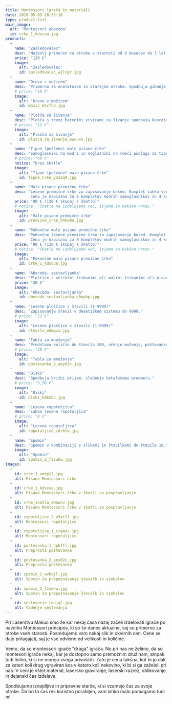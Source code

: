 ```yaml
---
title: Montessori igrače in materiali
date: 2018-05-05 20:35:10
type: product-list
main_image: 
  alt: "Montessori abeceda"
  id: crke_1_kdscua.jpg
products: 
  - 
    name: "Zasledovalec"
    desc: "Najbolj primeren za otroke v starosti od 9 mesecev do 3 let. Spodbuja gibanje, spuščanje predmeta, sledenje z očmi (pomembno za kasnejše branje/pisanje), koncentracijo, potrpežljivost."
    price: "120 €"
    image: 
      alt: "Zasledovalec"
      id: zasledovalec_wjlngr.jpg
  - 
    name: "Drevo z možicem"
    desc: "Primerno za enoletnike in starejše otroke. Spodbuja gibanje, koncentracijo, spuščanje predmeta."
    # price: "18 €"
    image: 
      alt: "Drevo z možicem"
      id: mozic_e5cfn2.jpg
  - 
    name: "Plošča za šivanje"
    desc: "Plošča s tremi barvnimi vrvicami za šivanje spodbuja koordinacijo, natančnost, ustvarjalnost."
    # price: "12 €"
    image: 
      alt: "Plošča za šivanje"
      id: plosca_za_sivanje_ewuuxv.jpg
  - 
    name: "Tipne (peščene) male pisane črke"
    desc: "Samoglasniki na modri in soglasniki na rdeči podlagi za tipno učenje zapisovanja pisanih črk in spoznavanje z zapisom glasov. Izvedba možna v rahlo ležeči ali povsem pokončni pisavi."
    # price: "60 €"
    notice: "brez škatle"
    image: 
      alt: "Tipne (peščene) male pisane črke"
      id: tipne_crke_yn2zq9.jpg
  - 
    name: "Male pisane premične črke"
    desc: "Lesene premične črke za zapisovanje besed. Komplet lahko vsebuje različno število črk. 
           Cena je napisana za 8 kompletov modrih samoglasnikov in 4 komplete rdečih soglasnikov. Črke so rahlo ležeče."
    price: "90 € (130 € skupaj s škatlo)"
    # notice: "Škatle ne izdelujemo več, izjema za kakšen vrtec."
    image: 
      alt: "Male pisane premične črke"
      id: premicne_crke_h4ko0u.jpg
  - 
    name: "Pokončne male pisane premične črke"
    desc: "Pokončne lesene premične črke za zapisovanje besed. Komplet lahko vsebuje različno število črk. 
           Cena je napisana za 8 kompletov modrih samoglasnikov in 4 komplete rdečih soglasnikov."
    price: "90 € (130 € skupaj s škatlo)"
    # notice: "Škatle ne izdelujemo več, izjema za kakšen vrtec."
    image: 
      alt: "Pokončne male pisane premične črke"
      id: crke_1_kdscua.jpg
  - 
    name: "Abeceda‐ sestavljanka"
    desc: "Ploščice z velikimi tiskanimi ali malimi tiskanimi ali pisanimi črkami na tabli s simboli, ki se začnejo na iskano črko (S – sekira, M - mačka)."
    price: "20 €"
    image: 
      alt: "Abeceda‐ sestavljanka"
      id: abeceda_sestavljanka_g0uphp.jpg
  - 
    name: "Lesene ploščice s števili (1‐9999)"
    desc: "Zapisovanje števil v desetiškem sistemu do 9999."
    # price: "22 €"
    image: 
      alt: "Lesene ploščice s števili (1‐9999)"
      id: stevila_o5mgzx.jpg
  - 
    name: "Tabla za množenje"
    desc: "Predstava količin do števila 100, učenje moženja, poštevanke."
    # price: "38 €"
    image: 
      alt: "Tabla za množenje"
      id: postevanka_2_aey02c.jpg
  - 
    name: "Diski"
    desc: "Spodbuja križni prijem, sledenje kotalečemu predmetu."
    # price: "3,50 €"
    image: 
      alt: "Diski"
      id: diski_kmkobc.jpg
  - 
    name: "Lesena ropotuljica"
    desc: "Lahka lesena ropotuljica"
    # price: "8 €"
    image: 
      alt: "Lesena ropotuljica"
      id: ropotuljice_idr6le.jpg
  - 
    name: "Spomin"
    desc: "Spomin v kombinaciji s slikami in številkami do števila 10."
    image: 
      alt: "Spomin"
      id: spomin_2_fzzwhw.jpg
images:
  -
    id: crke_3_vmtp12.jpg
    alt: Pisane Montessori črke
  -
    id: crke_1_kdscua.jpg
    alt: Pisane Montessori črke v škatli za pospravljanje
  -
    id: crke_skatla_dwawcv.jpg
    alt: Pisane Montessori črke v škatli za pospravljanje
  -
    id: ropotuljice_2_x5xilf.jpg
    alt: Montessori ropotuljice
  -
    id: ropotuljice_1_creaxc.jpg
    alt: Montessori ropotuljice
  -
    id: postevanka_1_npbftl.jpg
    alt: Preprosta poštevanka
  -
    id: postevanka_2_aey02c.jpg
    alt: Preprosta poštevanka
  -
    id: spomin_1_avhqjl.jpg
    alt: Spomin za prepoznavanje številk in simbolov
  -
    id: spomin_2_fzzwhw.jpg
    alt: Spomin za prepoznavanje številk in simbolov
  -
    id: sestevanje_tdnjqt.jpg
    alt: Vadenje seštevanja
---
```

Pri Laserstvu Makuc smo že kar nekaj časa nazaj začeli izdelovati igrače po navdihu Montessori principov, ki so še danes aktualne, saj so primerne za otroke vseh starosti. Posredujemo vam nekaj slik in okvirnih cen. Cene se dajo prilagajati, saj je vse odvisno od velikosti in količine.

Vemo, da so montessori igrače "draga" igrača. No pri nas ne želimo, da so montesori igrače nekaj, kar je dostopno samo premožnim družinam, ampak tudi tistim, ki si ne morejo vsega privoščiti.  Zato je cena takšna, kot bi jo dali za kateri koli drug vgraviran kos v katero koli nekovino, ki bi si ga zaželeli pri nas. V ceni je vštet material, lasersko graviranje, laserski razrez, oblikovanje in dejanski čas izdelave. 

Spodbujamo iznajdljive in pripravne starše, ki si vzamejo čas za svoje otroke. Da bo ta čas res koristno porabljen, vam lahko malo pomagamo tudi mi.
